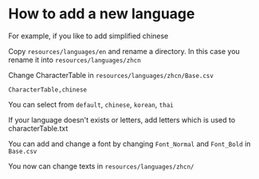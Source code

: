 
# How to add a new language

For example, if you like to add simplified chinese

Copy ``` resources/languages/en ``` and rename a directory.
In this case you rename it into ``` resources/languages/zhcn ```

Change CharacterTable in ``` resources/languages/zhcn/Base.csv ```

```
CharacterTable,chinese
```

You can select from ```default```, ```chinese```, ```korean```, ```thai```

If your language doesn't exists or letters, add letters which is used to characterTable.txt

You can add and change a font by changing ``` Font_Normal ``` and ``` Font_Bold ``` in ``` Base.csv ```

You now can change texts in ```resources/languages/zhcn/ ```
